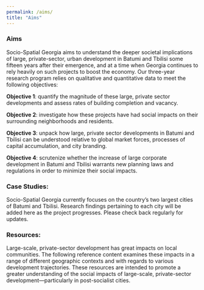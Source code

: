 ```yaml
---
permalink: /aims/
title: "Aims"
---
```


### Aims

Socio-Spatial Georgia aims to understand the deeper societal implications of large, private-sector, urban development in Batumi and Tbilisi some fifteen years after their emergence, and at a time when Georgia continues to rely heavily on such projects to boost the economy. Our three-year research program relies on qualitative and quantitative data to meet the following objectives:
	
__Objective 1__: quantify the magnitude of these large, private sector developments and assess rates of building completion and vacancy. 

__Objective 2__: investigate how these projects have had social impacts on their surrounding neighborhoods and residents. 

__Objective 3__: unpack how large, private sector developments in Batumi and Tbilisi can be understood relative to global market forces, processes of capital accumulation, and city branding. 

__Objective 4__: scrutenize whether the increase of large corporate development in Batumi and Tbilisi warrants new planning laws and regulations in order to minimize their social impacts. 

### Case Studies:

Socio-Spatial Georgia currently focuses on the country’s two largest cities of Batumi and Tbilisi. Research findings pertaining to each city will be added here as the project progresses. Please check back regularly for updates.

### Resources: 

Large-scale, private-sector development has great impacts on local communities. The following reference content examines these impacts in a range of different geographic contexts and with regards to various development trajectories. These resources are intended to promote a greater understanding of the social impacts of large-scale, private-sector development—particularly in post-socialist cities.
